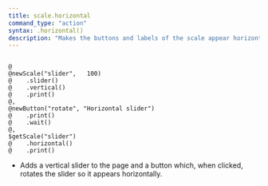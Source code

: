 ```yaml
---
title: scale.horizontal
command_type: "action"
syntax: .horizontal()
description: "Makes the buttons and labels of the scale appear horizontally. This is the default aesthetics of scales."
---
```


<!--more-->

<pre><code class="language-diff-javascript diff-highlight try-true">
@
@newScale("slider",   100)
@    .slider()
@    .vertical()
@    .print()
@,
@newButton("rotate", "Horizontal slider")
@    .print()
@    .wait()
@,
$getScale("slider")
@    .horizontal()
@    .print()
</code></pre>

+ Adds a vertical slider to the page and a button which, when clicked, rotates the slider so it appears horizontally.		
